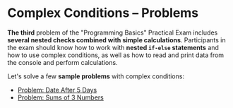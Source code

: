 # Complex Conditions – Problems

**The third** problem of the "Programming Basics" Practical Exam includes **several nested checks combined with simple calculations**. Participants in the exam should know how to work with **nested `if-else` statements** and how to use complex conditions, as well as how to read and print data from the console and perform calculations.

Let's solve a few **sample problems** with complex conditions:

* [Problem: Date After 5 Days](complex-conditions-problems/problem-date-after-5-days.md)
* [Problem: Sums of 3 Numbers](complex-conditions-problems/problem-sums-of-3-numbers.md)
